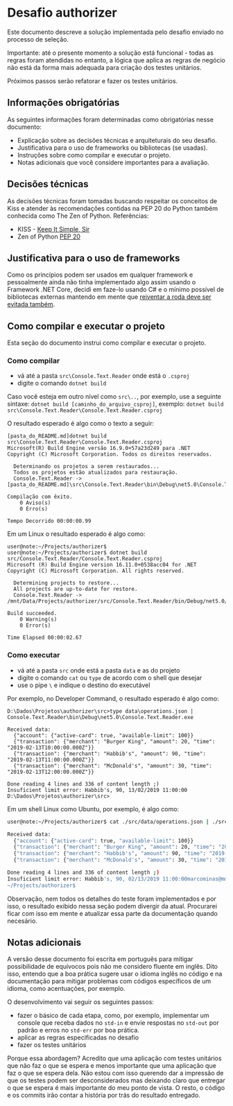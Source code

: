 # Desafio authorizer

Este documento descreve a solução implementada pelo desafio enviado no 
processo de seleção.

Importante: até o presente momento a solução está funcional - todas as 
regras foram atendidas no entanto, a lógica que aplica as regras de negócio 
não está da forma mais adequada para criação dos testes unitários.

Próximos passos serão refatorar e fazer os testes unitários.

## Informações obrigatórias

As seguintes informações foram determinadas como obrigatórias nesse documento:

* Explicação sobre as decisões técnicas e arquiteturais do seu desafio.
* Justificativa para o uso de frameworks ou bibliotecas (se usadas).
* Instruções sobre como compilar e executar o projeto.
* Notas adicionais que você considere importantes para a avaliação.

## Decisões técnicas

As decisões técnicas foram tomadas buscando respeitar os conceitos de Kiss e 
 atender às recomendações contidas na PEP 20 do Python também conhecida como 
 The Zen of Python. Referências: 

* KISS - [Keep It Simple, Sir](https://en.wikipedia.org/wiki/KISS_principle)
* Zen of Python [PEP 20](https://www.python.org/dev/peps/pep-0020/)

## Justificativa para o uso de frameworks

Como os princípios podem ser usados em qualquer framework e pessoalmente 
ainda não tinha implementado algo assim usando o Framework .NET Core, decidi 
em faze-lo usando C# e o mínimo possível de bibliotecas externas mantendo em 
mente que [reiventar a roda deve ser evitada também](https://idioms.thefreedictionary.com/reinvent+the+wheel).

## Como compilar e executar o projeto

Esta seção do documento instrui como compilar e executar o projeto.

### Como compilar

* vá até a pasta `src\Console.Text.Reader` onde está o `.csproj` 
* digite o comando `dotnet build`

Caso você esteja em outro nível como `src\..`, por exemplo, use a seguinte
sintaxe: `dotnet build [caminho_do_arquivo_csproj]`, exemplo:
`dotnet build src\Console.Text.Reader\Console.Text.Reader.csproj`

O resultado esperado é algo como o texto a seguir:

``` text
[pasta_do_README.md]dotnet build src\Console.Text.Reader\Console.Text.Reader.csproj
Microsoft(R) Build Engine versão 16.9.0+57a23d249 para .NET
Copyright (C) Microsoft Corporation. Todos os direitos reservados.

  Determinando os projetos a serem restaurados...
  Todos os projetos estão atualizados para restauração.
  Console.Text.Reader -> [pasta_do_README.md]\src\Console.Text.Reader\bin\Debug\net5.0\Console.Text.Reader.exe

Compilação com êxito.
    0 Aviso(s)
    0 Erro(s)

Tempo Decorrido 00:00:00.99
```

Em um Linux o resultado esperado é algo como:

``` text
user@note:~/Projects/authorizer$
user@note:~/Projects/authorizer$ dotnet build src/Console.Text.Reader/Console.Text.Reader.csproj
Microsoft (R) Build Engine version 16.11.0+0538acc04 for .NET
Copyright (C) Microsoft Corporation. All rights reserved.

  Determining projects to restore...
  All projects are up-to-date for restore.
  Console.Text.Reader -> /mnt/Data/Projects/authorizer/src/Console.Text.Reader/bin/Debug/net5.0/Console.Text.Reader.dll

Build succeeded.
    0 Warning(s)
    0 Error(s)

Time Elapsed 00:00:02.67
```

### Como executar

* vá até a pasta `src` onde está a pasta `data` e as do projeto
* digite o comando `cat` ou `type` de acordo com o shell que desejar
* use o pipe `\` e indique o destino do executável

Por exemplo, no Developer Command, o resultado esperado é algo como:

``` text
D:\Dados\Projetos\authorizer\src>type data\operations.json | Console.Text.Reader\bin\Debug\net5.0\Console.Text.Reader.exe

Received data:
  {"account": {"active-card": true, "available-limit": 100}}
  {"transaction": {"merchant": "Burger King", "amount": 20, "time": "2019-02-13T10:00:00.000Z"}}
  {"transaction": {"merchant": "Habbib's", "amount": 90, "time": "2019-02-13T11:00:00.000Z"}}
  {"transaction": {"merchant": "McDonald's", "amount": 30, "time": "2019-02-13T12:00:00.000Z"}}

Done reading 4 lines and 336 of content length ;)
Insuficient limit error: Habbib's, 90, 13/02/2019 11:00:00
D:\Dados\Projetos\authorizer\src>
```

Em um shell Linux como Ubuntu, por exemplo, é algo como:

``` bash
user@note:~/Projects/authorizer$ cat ./src/data/operations.json | ./src/Console.Text.Reader/bin/Debug/net5.0/Console.Text.Reader

Received data:
  {"account": {"active-card": true, "available-limit": 100}}
  {"transaction": {"merchant": "Burger King", "amount": 20, "time": "2019-02-13T10:00:00.000Z"}}
  {"transaction": {"merchant": "Habbib's", "amount": 90, "time": "2019-02-13T11:00:00.000Z"}}
  {"transaction": {"merchant": "McDonald's", "amount": 30, "time": "2019-02-13T12:00:00.000Z"}}

Done reading 4 lines and 336 of content length ;)
Insuficient limit error: Habbib's, 90, 02/13/2019 11:00:00marcominas@mmc-note:
~/Projects/authorizer$
```

Observação, nem todos os detalhes do teste foram implementados e por isso, o 
resultado exibido nessa seção podem divergir da atual. Procurarei ficar com 
isso em mente e atualizar essa parte da documentação quando necesário.

## Notas adicionais

A versão desse documento foi escrita em português para mitigar possibilidade 
de equívocos pois não me considero fluente em inglês. Dito isso, entendo que 
a boa prática sugere usar o idioma inglês no código e na documentação para 
mitigar problemas com códigos específicos de um idioma, como acentuações, por 
exemplo.

O desenvolvimento vai seguir os seguintes passos:

* fazer o básico de cada etapa, como, por exemplo, implementar um console 
que receba dados no `std-in` e envie respostas no `std-out` por padrão e 
erros no `std-err` por boa prática.
* aplicar as regras especificadas no desafio
* fazer os testes unitários

Porque essa abordagem? Acredito que uma aplicação com testes unitários que 
não faz o que se espera e menos importante que uma aplicação que faz o que 
se espera dela. Não estou com isso querendo dar a impressão de que os testes 
podem ser desconsiderados mas deixando claro que entregar o que se espera é 
mais importante do meu ponto de vista. O resto, o código e os commits irão 
contar a história por trás do resultado entregado.
